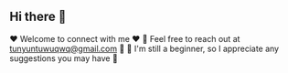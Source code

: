## Hi there 👋

❤️ Welcome to connect with me ❤️
💬 Feel free to reach out at tunyuntuwuqwq@gmail.com 💬
🤔 I'm still a beginner, so I appreciate any suggestions you may have 🤔
<!--
**TunYuntuwuQWQ/TunYuntuwuQWQ** is a ✨ _special_ ✨ repository because its `README.md` (this file) appears on your GitHub profile.

Here are some ideas to get you started:

- 🔭 I’m currently working on ...
- 🌱 I’m currently learning ...
- 👯 I’m looking to collaborate on ...
- 🤔 I’m looking for help with ...
- 💬 Ask me about ...
- 📫 How to reach me: ...
- 😄 Pronouns: ...
- ⚡ Fun fact: ...
-->
